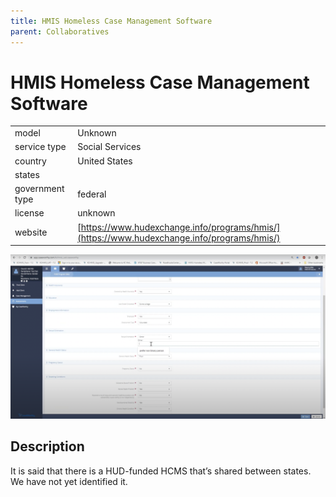 ```yaml
---
title: HMIS Homeless Case Management Software
parent: Collaboratives
---
```


# HMIS Homeless Case Management Software

|                   |                                          |
|:------------------|:-----------------------------------------|
| model             | Unknown
| service type      | Social Services
| country           | United States
| states            | 
| government type   | federal
| license           | unknown
| website           | [https://www.hudexchange.info/programs/hmis/](https://www.hudexchange.info/programs/hmis/)

![hmis screenshot](images/hmis.png)

## Description

It is said that there is a HUD-funded HCMS that’s shared between states. We have not yet identified it.
